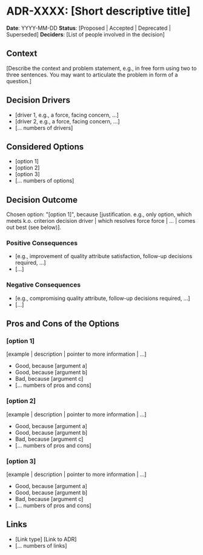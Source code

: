 # ADR-XXXX: [Short descriptive title]

**Date**: YYYY-MM-DD
**Status**: [Proposed | Accepted | Deprecated | Superseded]
**Deciders**: [List of people involved in the decision]

## Context

[Describe the context and problem statement, e.g., in free form using two to three sentences. You may want to articulate the problem in form of a question.]

## Decision Drivers

* [driver 1, e.g., a force, facing concern, …]
* [driver 2, e.g., a force, facing concern, …]
* [... numbers of drivers]

## Considered Options

* [option 1]
* [option 2]
* [option 3]
* [... numbers of options]

## Decision Outcome

Chosen option: "[option 1]", because [justification. e.g., only option, which meets k.o. criterion decision driver | which resolves force force | … | comes out best (see below)].

### Positive Consequences

* [e.g., improvement of quality attribute satisfaction, follow-up decisions required, …]
* [...]

### Negative Consequences

* [e.g., compromising quality attribute, follow-up decisions required, …]
* [...]

## Pros and Cons of the Options

### [option 1]

[example | description | pointer to more information | …]

* Good, because [argument a]
* Good, because [argument b]
* Bad, because [argument c]
* [... numbers of pros and cons]

### [option 2]

[example | description | pointer to more information | …]

* Good, because [argument a]
* Good, because [argument b]
* Bad, because [argument c]
* [... numbers of pros and cons]

### [option 3]

[example | description | pointer to more information | …]

* Good, because [argument a]
* Good, because [argument b]
* Bad, because [argument c]
* [... numbers of pros and cons]

## Links

* [Link type] [Link to ADR] <!-- example: Refined by [ADR-0005](0005-example.md) -->
* [... numbers of links]